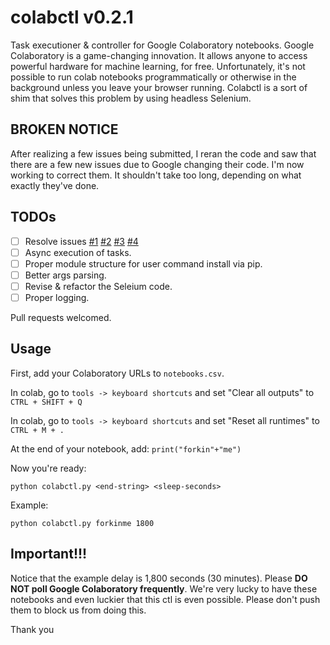 # colabctl v0.2.1

Task executioner &amp; controller for Google Colaboratory notebooks. Google Colaboratory is a game-changing innovation.
It allows anyone to access powerful hardware for machine learning, for free. Unfortunately, it's not possible to run
colab notebooks programmatically or otherwise in the background unless you leave your browser running. Colabctl is a
sort of shim that solves this problem by using headless Selenium.

## BROKEN NOTICE

After realizing a few issues being submitted, I reran the code and saw that there are a few new issues due to Google
changing their code. I'm now working to correct them. It shouldn't take too long, depending on what exactly they've
done.

## TODOs

- [ ] Resolve issues [#1](https://github.com/TensorTom/colabctl/issues/1) [#2](https://github.com/TensorTom/colabctl/issues/2) [#3](https://github.com/TensorTom/colabctl/issues/3) [#4](https://github.com/TensorTom/colabctl/issues/4)
- [ ] Async execution of tasks.
- [ ] Proper module structure for user command install via pip.
- [ ] Better args parsing.
- [ ] Revise & refactor the Seleium code.
- [ ] Proper logging.

Pull requests welcomed.

## Usage
First, add your Colaboratory URLs to `notebooks.csv`.

In colab, go to `tools -> keyboard shortcuts` and set "Clear all outputs" to `CTRL + SHIFT + Q`

In colab, go to `tools -> keyboard shortcuts` and set "Reset all runtimes" to `CTRL + M + .`

At the end of your notebook, add: `print("forkin"+"me")`

Now you're ready:

`python colabctl.py <end-string> <sleep-seconds>`

Example:

`python colabctl.py forkinme 1800`

## Important!!!

Notice that the example delay is 1,800 seconds (30 minutes). Please **DO NOT poll Google Colaboratory frequently**.
We're very lucky to have these notebooks and even luckier that this ctl is even possible. Please don't push them to
block us from doing this.

Thank you
